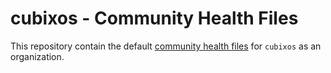 # cubixos - Community Health Files

This repository contain the
default [community health files](https://docs.github.com/en/communities/setting-up-your-project-for-healthy-contributions/creating-a-default-community-health-file)
for `cubixos` as an organization.
